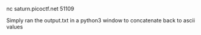  nc saturn.picoctf.net 51109


 Simply ran the output.txt in a python3 window to concatenate back to ascii values